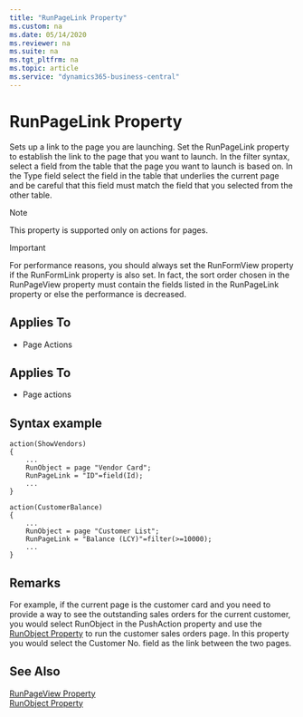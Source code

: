 ```yaml
---
title: "RunPageLink Property"
ms.custom: na
ms.date: 05/14/2020
ms.reviewer: na
ms.suite: na
ms.tgt_pltfrm: na
ms.topic: article
ms.service: "dynamics365-business-central"
---
```


# RunPageLink Property

Sets up a link to the page you are launching. Set the RunPageLink property to establish the link to the page that you want to launch. In the filter syntax, select a field from the table that the page you want to launch is based on. In the Type field select the field in the table that underlies the current page and be careful that this field must match the field that you selected from the other table.

> [!NOTE]  
> This property is supported only on actions for pages.

> [!IMPORTANT]  
> For performance reasons, you should always set the RunFormView property if the RunFormLink property is also set. In fact, the sort order chosen in the RunPageView property must contain the fields listed in the RunPageLink property or else the performance is decreased.

## Applies To  
  
- Page Actions  
  
## Applies To  
- Page actions  
  
## Syntax example
```
action(ShowVendors)
{ 
    ...
    RunObject = page "Vendor Card";
    RunPageLink = "ID"=field(Id);
    ...
}
```
```
action(CustomerBalance)
{   
    ...
    RunObject = page "Customer List";
    RunPageLink = "Balance (LCY)"=filter(>=10000);
    ...
}
```

## Remarks  
For example, if the current page is the customer card and you need to provide a way to see the outstanding sales orders for the current customer, you would select RunObject in the PushAction property and use the [RunObject Property](devenv-runobject-property.md) to run the customer sales orders page. In this property you would select the Customer No. field as the link between the two pages.  
  
## See Also  

[RunPageView Property](devenv-runpageview-property.md)  
[RunObject Property](devenv-runobject-property.md)